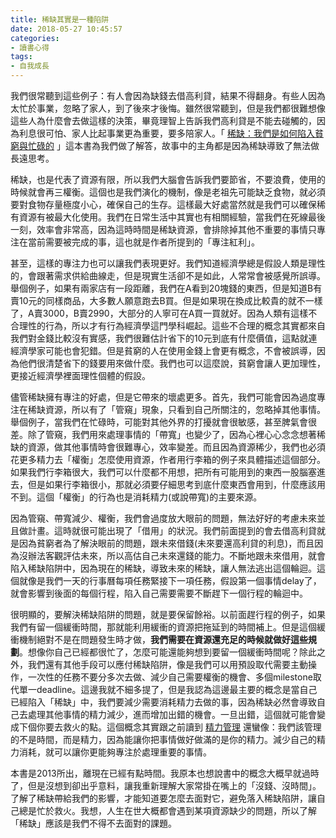 ```yaml
---
title: 稀缺其實是一種陷阱
date: 2018-05-27 10:45:57
categories:
- 讀書心得
tags:
- 自我成長
---
```

我們很常聽到這些例子：有人會因為缺錢去借高利貸，結果不得翻身。有些人因為太忙於事業，忽略了家人，到了後來才後悔。雖然很常聽到，但是我們都很難想像這些人為什麼會去做這樣的決策，畢竟理智上告訴我們高利貸是不能去碰觸的，因為利息很可怕、家人比起事業更為重要，要多陪家人。「 [稀缺：我們是如何陷入貧窮與忙碌的](http://www.books.com.tw/products/CN11194292) 」這本書為我們做了解答，故事中的主角都是因為稀缺導致了無法做長遠思考。

稀缺，也是代表了資源有限，所以我們大腦會告訴我們要節省，不要浪費，使用的時候就會再三權衡。這個也是我們演化的機制，像是老祖先可能缺乏食物，就必須要對食物存量極度小心，確保自己的生存。這樣最大好處當然就是我們可以確保稀有資源有被最大化使用。我們在日常生活中其實也有相關經驗，當我們在死線最後一刻，效率會非常高，因為這時時間是稀缺資源，會排除掉其他不重要的事情只專注在當前需要被完成的事，這也就是作者所提到的「專注紅利」。

甚至，這樣的專注力也可以讓我們表現更好。我們知道經濟學總是假設人類是理性的，會跟著需求供給曲線走，但是現實生活卻不是如此，人常常會被感覺所誤導。舉個例子，如果有兩家店有一段距離，我們在A看到20塊錢的東西，但是知道B有賣10元的同樣商品，大多數人願意跑去B買。但是如果現在換成比較貴的就不一樣了，A賣3000，B賣2990，大部分的人寧可在A買一買就好。因為人類有這樣不合理性的行為，所以才有行為經濟學這門學科崛起。這些不合理的概念其實都來自我們對金錢比較沒有實感，我們很難估計省下的10元到底有什麼價值，這點就連經濟學家可能也會犯錯。但是貧窮的人在使用金錢上會更有概念，不會被誤導，因為他們很清楚省下的錢要用來做什麼。我們也可以這麼說，貧窮會讓人更加理性，更接近經濟學裡面理性個體的假設。

儘管稀缺擁有專注的好處，但是它帶來的壞處更多。首先，我們可能會因為過度專注在稀缺資源，所以有了「管窺」現象，只看到自己所關注的，忽略掉其他事情。舉個例子，當我們在忙碌時，可能對其他外界的打擾就會很敏感，甚至脾氣會很差。除了管窺，我們用來處理事情的「帶寬」也變少了，因為心裡心心念念想著稀缺的資源，做其他事情時會很難專心，效率變差。而且因為資源稀少，我們也必須花更多精力去「權衡」怎麼使用資源，作者用行李箱的例子來具體描述這個部分。如果我們行李箱很大，我們可以什麼都不用想，把所有可能用到的東西一股腦塞進去，但是如果行李箱很小，那就必須要仔細思考到底什麼東西會用到，什麼應該用不到。這個「權衡」的行為也是消耗精力(或說帶寬)的主要來源。

因為管窺、帶寬減少、權衡，我們會過度放大眼前的問題，無法好好的考慮未來並且做計畫。這時就很可能出現了「借用」的狀況。我們前面提到的會去借高利貸就是因為貧窮者為了解決眼前的問題，跟未來借錢(未來要還高利貸的利息)，而且因為沒辦法客觀評估未來，所以高估自己未來還錢的能力。不斷地跟未來借用，就會陷入稀缺陷阱中，因為現在的稀缺，導致未來的稀缺，讓人無法逃出這個輪迴。這個就像是我們一天的行事曆每項任務緊接下一項任務，假設第一個事情delay了，就會影響到後面的每個行程，陷入自己需要需要不斷趕下一個行程的輪迴中。

很明顯的，要解決稀缺陷阱的問題，就是要保留餘裕。以前面趕行程的例子，如果我們有留一個緩衝時間，那就能利用緩衝的資源把拖延到的時間補上。但是這個緩衝機制絕對不是在問題發生時才做，**我們需要在資源還充足的時候就做好這些規劃**。想像你自己已經都很忙了，怎麼可能還能夠想到要留一個緩衝時間呢？除此之外，我們還有其他手段可以應付稀缺陷阱，像是我們可以用預設取代需要主動操作，一次性的任務不要分多次去做、減少自己需要權衡的機會、多個milestone取代單一deadline。這邊我就不細多提了，但是我認為這邊最主要的概念是當自己已經陷入「稀缺」中，我們要減少需要消耗精力去做的事，因為稀缺必然會導致自己去處理其他事情的精力減少，進而增加出錯的機會。一旦出錯，這個就可能會變成下個你要去救火的點。這個概念其實跟之前讀到 [精力管理](https://book.douban.com/subject/1019959/) 還蠻像：我們該管理的不是時間，而是精力，因為能讓你把事情做好做滿的是你的精力。減少自己的精力消耗，就可以讓你更能夠專注於處理重要的事情。

本書是2013所出，離現在已經有點時間。我原本也想說書中的概念大概早就過時了，但是沒想到卻出乎意料，讓我重新理解大家常掛在嘴上的「沒錢、沒時間」。了解了稀缺帶給我們的影響，才能知道要怎麼去面對它，避免落入稀缺陷阱，讓自己總是忙於救火。我想，人生在世大概都會遇到某項資源缺少的問題，所以了解「稀缺」應該是我們不得不去面對的課題。
